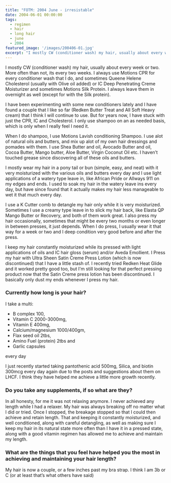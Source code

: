 ```yaml
---
title: "FOTM: 2004 June - irresistable"
date: 2004-06-01 00:00:00
tags:
  - regimen
  - hair
  - long hair
  - june
  - 2004
featured_image: '/images/200406-01.jpg'
excerpt: "I mostly CW (conditioner wash) my hair, usually about every week or two. More often than not, its every two weeks. I always use Motions CPR for every conditioner wash that I do, and sometimes Queene Helene Cholesterol (usually with Olive oil added) or IC Deep Penetrating Creme Moisturizer and sometimes Motions Silk Protein. I always leave them in overnight as well (except for with the Silk protein)."
---
```

I mostly CW (conditioner wash) my hair, usually about every week or two. More often than not, its every two weeks. I always use Motions CPR for every conditioner wash that I do, and sometimes Queene Helene Cholesterol (usually with Olive oil added) or IC Deep Penetrating Creme Moisturizer and sometimes Motions Silk Protein. I always leave them in overnight as well (except for with the Silk protein).

I have been experimenting with some new conditioners lately and I have found a couple that I like so far (Redken Butter Treat and All Soft Heavy cream) that I think I will continue to use. But for years now, I have stuck with just the CPR, IC and Cholesterol. I only use shampoo on an as needed basis, which is only when I really feel I need it.

When I do shampoo, I use Motions Lavish conditioning Shampoo. I use alot of natural oils and butters, and mix up alot of my own hair dressings and pomades with them. I use Shea Butter and oil, Avocado Butter and oil, Cocoa Butter, Mango butter, Aloe Butter, Virgin Coconut Oil etc. I haven’t touched grease since discovering all of these oils and butters.

I mostly wear my hair in a pony tail or bun (simple, easy, and neat) with it very moisturized with the various oils and butters every day and I use light applications of a watery type leave in, like African Pride or Allways 911 on my edges and ends. I used to soak my hair in the watery leave ins every day, but have since found that it actually makes my hair less manageable to wet it that much every day.

I use a K Cutter comb to detangle my hair only while it is very moisturized. Sometimes I use a creamy type leave in to slick my hair back, like Elasta QP Mango Butter or Recovery, and both of them work great. I also press my hair occasionally, sometimes that might be every two months or even longer in between presses, it just depends. When I do press, I usually wear it that way for a week or two and I deep condition very good before and after the press.

I keep my hair constantly moisturized while its pressed with light applications of oils and IC hair gloss (serum) and/or Aveda Emollient. I Press my hair with Ultra Sheen Satin Creme Press Lotion (which is now discontinued) that I have a little stash of. I recently tried Redken Heat Glide and it worked pretty good too, but I'm still looking for that perfect pressing product now that the Satin Creme press lotion has been discontinued. I basically only dust my ends whenever I press my hair.

### Currently how long is your hair?

I take a multi:
* B complex 100,
* Vitamin C 2000-3000mg,
* Vitamin E 400mg,
* Calcium/magnesium 1000/400gm,
* Flax seed oil 2tbs,
* Amino Fuel (protein) 2tbs and
* Garlic capsules

every day

I just recently started taking pantothenic acid 500mg, Silica, and biotin 300mcg every day again due to the posts and suggestions about them on LHCF. I think they have helped me achieve a little more growth recently.

### Do you take any supplements, if so what are they?

In all honesty, for me it was not relaxing anymore. I never achieved any length while I had a relaxer. My hair was always breaking off no matter what I did or tried. Once I stopped, the breakage stopped so that I could then achieve and retain length. That and keeping it constantly moisturized, and well conditioned, along with careful detangling, as well as making sure I keep my hair in its natural state more often than I have it in a pressed state, along with a good vitamin regimen has allowed me to achieve and maintain my length.

### What are the things that you feel have helped you the most in achieving and maintaining your hair length?

My hair is now a couple, or a few inches past my bra strap. I think I am 3b or C (or at least that’s what others have said)